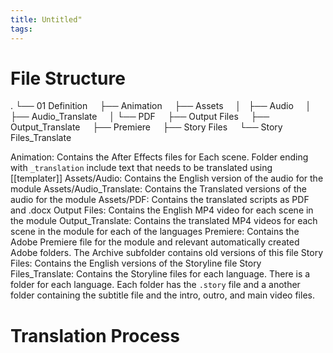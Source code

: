 ```yaml
---
title: Untitled"
tags: 
---
```


# File Structure

.
└── 01 Definition
    ├── Animation
    ├── Assets
    │   ├── Audio
    │   ├── Audio_Translate
    │   └── PDF
    ├── Output Files
    ├── Output_Translate
    ├── Premiere
    ├── Story Files
    └── Story Files_Translate
		
			
Animation: Contains the After Effects files for Each scene. Folder ending with `_translation` include text that needs to be translated using [[templater]]
Assets/Audio: Contains the English version of the audio for the module
Assets/Audio_Translate: Contains the Translated versions of the audio for the module
Assets/PDF: Contains the translated scripts as PDF and .docx
Output Files: Contains the English MP4 video for each scene in the module
Output_Translate: Contains the translated MP4 videos for each scene in the module for each of the languages
Premiere: Contains the Adobe Premiere file for the module and relevant automatically created Adobe folders. The Archive subfolder contains old versions of this file
Story Files: Contains the English versions of the Storyline file
Story Files_Translate: Contains the Storyline files for each language. There is a folder for each language. Each folder has the `.story` file and a another folder containing the subtitle file and the intro, outro, and main video files.


# Translation Process
